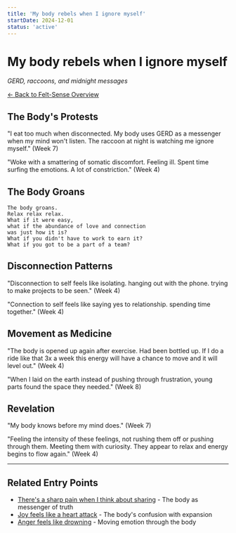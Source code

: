 ```yaml
---
title: 'My body rebels when I ignore myself'
startDate: 2024-12-01
status: 'active'
---
```


# My body rebels when I ignore myself

_GERD, raccoons, and midnight messages_

[← Back to Felt-Sense Overview](/experiments/felt-sense)

## The Body's Protests

"I eat too much when disconnected. My body uses GERD as a messenger when my mind won't listen. The raccoon at night is watching me ignore myself." (Week 7)

"Woke with a smattering of somatic discomfort. Feeling ill. Spent time surfing the emotions. A lot of constriction." (Week 4)

## The Body Groans

```
The body groans.
Relax relax relax.
What if it were easy,
what if the abundance of love and connection
was just how it is?
What if you didn't have to work to earn it?
What if you got to be a part of a team?
```

## Disconnection Patterns

"Disconnection to self feels like isolating. hanging out with the phone. trying to make projects to be seen." (Week 4)

"Connection to self feels like saying yes to relationship. spending time together." (Week 4)

## Movement as Medicine

"The body is opened up again after exercise. Had been bottled up. If I do a ride like that 3x a week this energy will have a chance to move and it will level out." (Week 4)

"When I laid on the earth instead of pushing through frustration, young parts found the space they needed." (Week 8)

## Revelation

"My body knows before my mind does." (Week 7)

"Feeling the intensity of these feelings, not rushing them off or pushing through them. Meeting them with curiosity. They appear to relax and energy begins to flow again." (Week 4)

---

## Related Entry Points

- [There's a sharp pain when I think about sharing](/experiments/felt-sense/entry-point-1) - The body as messenger of truth
- [Joy feels like a heart attack](/experiments/felt-sense/entry-point-4) - The body's confusion with expansion
- [Anger feels like drowning](/experiments/felt-sense/entry-point-9) - Moving emotion through the body
